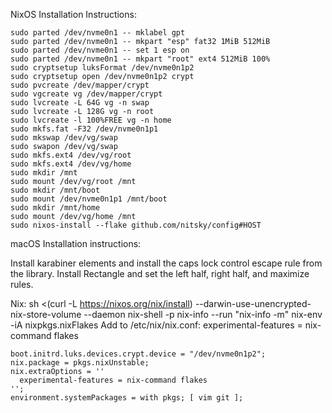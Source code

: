 NixOS Installation Instructions:

```
sudo parted /dev/nvme0n1 -- mklabel gpt
sudo parted /dev/nvme0n1 -- mkpart "esp" fat32 1MiB 512MiB
sudo parted /dev/nvme0n1 -- set 1 esp on
sudo parted /dev/nvme0n1 -- mkpart "root" ext4 512MiB 100%
sudo cryptsetup luksFormat /dev/nvme0n1p2
sudo cryptsetup open /dev/nvme0n1p2 crypt
sudo pvcreate /dev/mapper/crypt
sudo vgcreate vg /dev/mapper/crypt
sudo lvcreate -L 64G vg -n swap
sudo lvcreate -L 128G vg -n root
sudo lvcreate -l 100%FREE vg -n home
sudo mkfs.fat -F32 /dev/nvme0n1p1
sudo mkswap /dev/vg/swap
sudo swapon /dev/vg/swap
sudo mkfs.ext4 /dev/vg/root
sudo mkfs.ext4 /dev/vg/home
sudo mkdir /mnt
sudo mount /dev/vg/root /mnt
sudo mkdir /mnt/boot
sudo mount /dev/nvme0n1p1 /mnt/boot
sudo mkdir /mnt/home
sudo mount /dev/vg/home /mnt
sudo nixos-install --flake github.com/nitsky/config#HOST
```

macOS Installation instructions:

Install karabiner elements and install the caps lock control escape rule from the library.
Install Rectangle and set the left half, right half, and maximize rules.

Nix:
sh <(curl -L https://nixos.org/nix/install) --darwin-use-unencrypted-nix-store-volume --daemon
nix-shell -p nix-info --run "nix-info -m"
nix-env -iA nixpkgs.nixFlakes
Add to /etc/nix/nix.conf: experimental-features = nix-command flakes

```
boot.initrd.luks.devices.crypt.device = "/dev/nvme0n1p2";
nix.package = pkgs.nixUnstable;
nix.extraOptions = ''
  experimental-features = nix-command flakes
'';
environment.systemPackages = with pkgs; [ vim git ];
```
